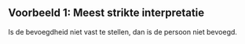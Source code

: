 ## Voorbeeld 1: Meest strikte interpretatie

Is de bevoegdheid niet vast te stellen, dan is de persoon niet bevoegd.

